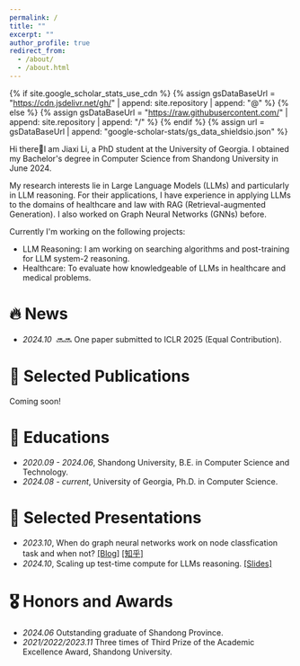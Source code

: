 ```yaml
---
permalink: /
title: ""
excerpt: ""
author_profile: true
redirect_from: 
  - /about/
  - /about.html
---
```


{% if site.google_scholar_stats_use_cdn %}
{% assign gsDataBaseUrl = "https://cdn.jsdelivr.net/gh/" | append: site.repository | append: "@" %}
{% else %}
{% assign gsDataBaseUrl = "https://raw.githubusercontent.com/" | append: site.repository | append: "/" %}
{% endif %}
{% assign url = gsDataBaseUrl | append: "google-scholar-stats/gs_data_shieldsio.json" %}

<span class='anchor' id='about-me'></span>

<!-- a first-year Ph.D. student at the University of Georgia. -->
Hi there👋I am Jiaxi Li, a PhD student at the University of Georgia. I obtained my Bachelor's degree in Computer Science from Shandong University in June 2024.

My research interests lie in Large Language Models (LLMs) and particularly in LLM reasoning.
For their applications, I have experience in applying LLMs to the domains of healthcare and law with RAG (Retrieval-augmented Generation). I also worked on Graph Neural Networks (GNNs) before.

Currently I'm working on the following projects:
- LLM Reasoning: I am working on searching algorithms and post-training for LLM system-2 reasoning.
- Healthcare: To evaluate how knowledgeable of LLMs in healthcare and medical problems.
<!-- I also have experience in applying LLMs to healthcare applications.  -->
<!-- My research interests lie in Machine Learning and Machine Reasoning, particularly in Large Language Models and their applications in Healthcare. -->


# 🔥 News
<!-- - *2024.10* &nbsp;🔜🔜 Our paper HELENE: Hessian Layer-wise Clipping and Gradient Annealing for Accelerating Fine-tuning LLM with Zeroth-order Optimization is available in arxiv. -->
- *2024.10* &nbsp;🔜🔜 One paper submitted to ICLR 2025 (Equal Contribution).
<!--- *2024.09* &nbsp;🎉🎉 Our Evaluation Report on OpenAI o1 is available in [arXiv](https://arxiv.org/pdf/2409.18486). -->


# 📝 Selected Publications
Coming soon!

<!-- <div class='paper-box'><div class='paper-box-image'><div><div class="badge">Preprint</div><img src='../images/helene.png' alt="sym" width="100%"></div></div>
<div class='paper-box-text' markdown="1">

[HELENE: Hessian Layer-wise Clipping and Gradient Annealing for Accelerating Fine-tuning LLM with Zeroth-order Optimization](plusnli.github.io)

Huaqin Zhao$^*$, **Jiaxi Li$^*$**, Yi Pan, Shizhe Liang, Xiaofeng Yang, Fei Dou, Tianming Liu, Jin Lu (Equal Contribution) -->

<!-- [**Project**](https://scholar.google.com/citations?view_op=view_citation&hl=zh-CN&user=DhtAFkwAAAAJ&citation_for_view=DhtAFkwAAAAJ:ALROH1vI_8AC) -->
<!-- <strong><span class='show_paper_citations' data='DhtAFkwAAAAJ:ALROH1vI_8AC'></span></strong>
- We introduce HELENE (Hessian Layer-wise Clipping and Gradient Annealing), an optimization algorithm to accelerate fine-tuning LLMs with zeroth-order optimization.
</div>
</div> -->

<!-- - [Lorem ipsum dolor sit amet, consectetur adipiscing elit. Vivamus ornare aliquet ipsum, ac tempus justo dapibus sit amet](https://github.com), A, B, C, **CVPR 2020** -->

<!-- # 🔨 Selected Projects
<div class='paper-box'><div class='paper-box-image'><div><div class="badge">project</div><img src='data/graph_llm_reasoner.png' alt="sym" width="100%"></div></div>
<div class='paper-box-text' markdown="1">

Graph-LLM-Reasoner (Intern in [TMLR Group](https://bhanml.github.io/))

[**Description**]
<strong><span class='show_paper_citations' data='DhtAFkwAAAAJ:ALROH1vI_8AC'></span></strong>
- We construct an interesting reasoning benchmark based on theft scenarios which tests the limitation of LLMs’ logical reasoning abilities.
- We build graph-llm-reasoner, a framework for LLM to solve complex reasoning problems.
- We extract rations from the problem and generate its graph representation, on which LLMs can probe and reason for the problem.
</div>
</div> -->



# 📖 Educations
- *2020.09 - 2024.06*, Shandong University, B.E. in Computer Science and Technology. 
- *2024.08 - current*, University of Georgia, Ph.D. in Computer Science.


# 💬 Selected Presentations
- *2023.10*, When do graph neural networks work on node classfication task and when not? [\[Blog\]](https://hackmd.io/@QpKVe67xTdOFuQ9_s2hbyA/B1qSq09g6) [\[知乎\]](https://zhuanlan.zhihu.com/p/662077835)
- *2024.10*, Scaling up test-time compute for LLMs reasoning. [\[Slides\]](./data/Scaling_LLM_Test-Time_Compute.pdf)


# 🎖 Honors and Awards
- *2024.06* Outstanding graduate of Shandong Province.
- *2021/2022/2023.11* Three times of Third Prize of the Academic Excellence Award, Shandong University.

